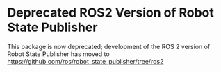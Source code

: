 # Deprecated ROS2 Version of Robot State Publisher

This package is now deprecated; development of the ROS 2 version of Robot State Publisher has moved to https://github.com/ros/robot_state_publisher/tree/ros2
